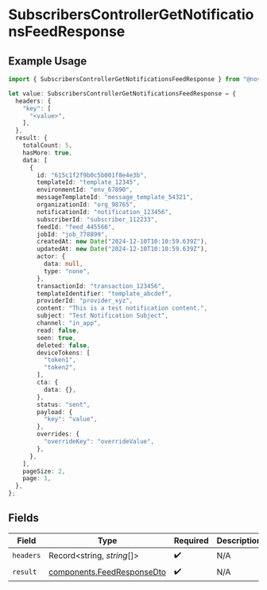 # SubscribersControllerGetNotificationsFeedResponse

## Example Usage

```typescript
import { SubscribersControllerGetNotificationsFeedResponse } from "@novu/api/models/operations";

let value: SubscribersControllerGetNotificationsFeedResponse = {
  headers: {
    "key": [
      "<value>",
    ],
  },
  result: {
    totalCount: 5,
    hasMore: true,
    data: [
      {
        id: "615c1f2f9b0c5b001f8e4e3b",
        templateId: "template_12345",
        environmentId: "env_67890",
        messageTemplateId: "message_template_54321",
        organizationId: "org_98765",
        notificationId: "notification_123456",
        subscriberId: "subscriber_112233",
        feedId: "feed_445566",
        jobId: "job_778899",
        createdAt: new Date("2024-12-10T10:10:59.639Z"),
        updatedAt: new Date("2024-12-10T10:10:59.639Z"),
        actor: {
          data: null,
          type: "none",
        },
        transactionId: "transaction_123456",
        templateIdentifier: "template_abcdef",
        providerId: "provider_xyz",
        content: "This is a test notification content.",
        subject: "Test Notification Subject",
        channel: "in_app",
        read: false,
        seen: true,
        deleted: false,
        deviceTokens: [
          "token1",
          "token2",
        ],
        cta: {
          data: {},
        },
        status: "sent",
        payload: {
          "key": "value",
        },
        overrides: {
          "overrideKey": "overrideValue",
        },
      },
    ],
    pageSize: 2,
    page: 1,
  },
};
```

## Fields

| Field                                                                    | Type                                                                     | Required                                                                 | Description                                                              |
| ------------------------------------------------------------------------ | ------------------------------------------------------------------------ | ------------------------------------------------------------------------ | ------------------------------------------------------------------------ |
| `headers`                                                                | Record<string, *string*[]>                                               | :heavy_check_mark:                                                       | N/A                                                                      |
| `result`                                                                 | [components.FeedResponseDto](../../models/components/feedresponsedto.md) | :heavy_check_mark:                                                       | N/A                                                                      |